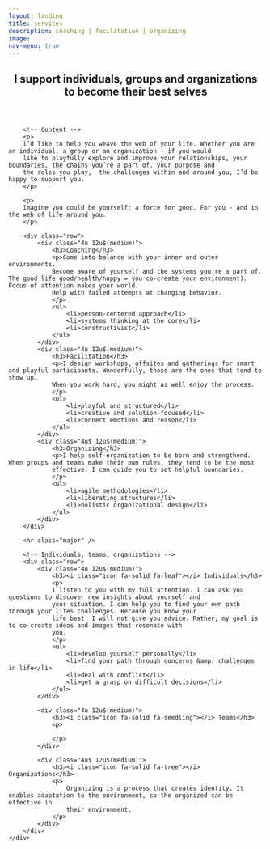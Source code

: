 ```yaml
---
layout: landing
title: services
description: coaching | facilitation | organizing
image: 
nav-menu: true
---
```



<!-- Main -->
<div id="main" class="alt">

<!-- One -->
<section id="one">
	<div class="inner">
		<header class="major">
			<h2>I support individuals, groups and organizations to become their best selves</h2>
		</header>

		<!-- Content -->
		<p>
		I’d like to help you weave the web of your life. Whether you are an individual, a group or an organization - if you would 
		like to playfully explore and improve your relationships, your boundaries, the chains you’re a part of, your purpose and 
		the roles you play,  the challenges within and around you, I’d be happy to support you.
		</p>

		<p>
		Imagine you could be yourself: a force for good. For you - and in the web of life around you.
		</p>
	
		<div class="row">
			<div class="4u 12u$(medium)">
				<h3>Coaching</h3>
				<p>Come into balance with your inner and outer environments. 
				Become aware of yourself and the systems you're a part of. The good life good/health/happy = you co-create your environment). Focus of attention makes your world.
				Help with failed attempts at changing behavior.
				</p>
				<ul>
					<li>person-centered approach</li>
					<li>systems thinking at the core</li>
					<li>constructivist</li>
				</ul>
			</div>
			<div class="4u 12u$(medium)">
				<h3>Facilitation</h3>
				<p>I design workshops, offsites and gatherings for smart and playful participants. Wonderfully, those are the ones that tend to show up.
				When you work hard, you might as well enjoy the process.		
				</p>
				<ul>
					<li>playful and structured</li>
					<li>creative and solution-focused</li>
					<li>connect emotions and reason</li>
				</ul>
			</div>
			<div class="4u$ 12u$(medium)">
				<h3>Organizing</h3>
				<p>I help self-organization to be born and strengthend. When groups and teams make their own rules, they tend to be the most
				effective. I can guide you to set helpful boundaries.
				</p>
				<ul>
					<li>agile methodologies</li>
					<li>liberating structures</li>
					<li>holistic organizational design</li>
				</ul>
			</div>
		</div>
	
		<hr class="major" />

		<!-- Individuals, teams, organizations -->
		<div class="row">
			<div class="4u 12u$(medium)">
				<h3><i class="icon fa-solid fa-leaf"></i> Individuals</h3>
				<p>
				I listen to you with my full attention. I can ask you questions to discover new insights about yourself and
				your situation. I can help you to find your own path through your lifes challenges. Because you know your
				life best, I will not give you advice. Rather, my goal is to co-create ideas and images that resonate with 
				you.
				</p>
				<ul>
					<li>develop yourself personally</li>
					<li>find your path through concerns &amp; challenges in life</li>
					<li>deal with conflict</li>
					<li>get a grasp on difficult decisions</li>
				</ul>
			</div>
			
			<div class="4u 12u$(medium)">
				<h3><i class="icon fa-solid fa-seedling"></i> Teams</h3>
				<p>
				
				</p>
			</div>
			
			<div class="4u$ 12u$(medium)">
				<h3><i class="icon fa-solid fa-tree"></i> Organizations</h3>
				<p>
					Organizing is a process that creates identity. It enables adaptation to the environment, so the organized can be effective in 
					their environment.
				</p>
			</div>
		</div>
	</div>

</section>

</div>
